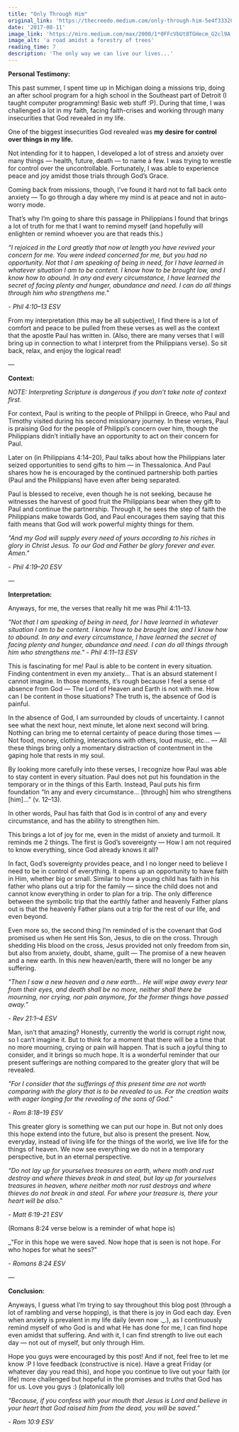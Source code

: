 ```yaml
---
title: "Only Through Him"
original_link: 'https://thecreedo.medium.com/only-through-him-5e4f333203f1'
date: '2017-08-11'
image_link: 'https://miro.medium.com/max/2000/1*0FFcVbUt8TGHecm_G2cl9A.jpeg'
image_alt: 'a road amidst a forestry of trees'
reading_time: 7
description: 'The only way we can live our lives...'
---
```

**Personal Testimony:**

This past summer, I spent time up in Michigan doing a missions trip, doing an after school program for a high school in the Southeast part of Detroit (I taught computer programming! Basic web stuff :P). During that time, I was challenged a lot in my faith, facing faith-crises and working through many insecurities that God revealed in my life.

One of the biggest insecurities God revealed was **my desire for control over things in my life.**

Not intending for it to happen, I developed a lot of stress and anxiety over many things — health, future, death — to name a few. I was trying to wrestle for control over the uncontrollable. Fortunately, I was able to experience peace and joy amidst those trials through God’s Grace.

Coming back from missions, though, I’ve found it hard not to fall back onto anxiety — To go through a day where my mind is at peace and not in auto-worry mode.

That’s why I’m going to share this passage in Philippians I found that brings a lot of truth for me that I want to remind myself (and hopefully will enlighten or remind whoever you are that reads this.)

_“I rejoiced in the Lord greatly that now at length you have revived your concern for me. You were indeed concerned for me, but you had no opportunity. Not that I am speaking of being in need, for I have learned in whatever situation I am to be content. I know how to be brought low, and I know how to abound. In any and every circumstance, I have learned the secret of facing plenty and hunger, abundance and need. I can do all things through him who strengthens me."_

_- Phil 4:10–13 ESV_

From my interpretation (this may be all subjective), I find there is a lot of comfort and peace to be pulled from these verses as well as the context that the apostle Paul has written in. (Also, there are many verses that I will bring up in connection to what I interpret from the Philippians verse). So sit back, relax, and enjoy the logical read!

—

**Context:**

_NOTE: Interpreting Scripture is dangerous if you don’t take note of context first._

For context, Paul is writing to the people of Philippi in Greece, who Paul and Timothy visited during his second missionary journey. In these verses, Paul is praising God for the people of Philippi’s concern over him, though the Philippians didn’t initially have an opportunity to act on their concern for Paul.

Later on (in Philippians 4:14–20), Paul talks about how the Philippians later seized opportunities to send gifts to him — in Thessalonica. And Paul shares how he is encouraged by the continued partnership both parties (Paul and the Philippians) have even after being separated.

Paul is blessed to receive, even though he is not seeking, because he witnesses the harvest of good fruit the Philippians bear when they gift to Paul and continue the partnership. Through it, he sees the step of faith the Philippians make towards God, and Paul encourages them saying that this faith means that God will work powerful mighty things for them.

_"And my God will supply every need of yours according to his riches in glory in Christ Jesus. To our God and Father be glory forever and ever. Amen."_

_- Phil 4:19–20 ESV_

—

**Interpretation:**

Anyways, for me, the verses that really hit me was Phil 4:11–13.

_"Not that I am speaking of being in need, for I have learned in whatever situation I am to be content. I know how to be brought low, and I know how to abound. In any and every circumstance, I have learned the secret of facing plenty and hunger, abundance and need. I can do all things through him who strengthens me."_
_- Phil 4:11–13 ESV_

This is fascinating for me! Paul is able to be content in every situation. Finding contentment in even my anxiety... That is an absurd statement I cannot imagine. In those moments, it’s rough because I feel a sense of absence from God — The Lord of Heaven and Earth is not with me. How can I be content in those situations? The truth is, the absence of God is painful.

In the absence of God, I am surrounded by clouds of uncertainty. I cannot see what the next hour, next minute, let alone next second will bring. Nothing can bring me to eternal certainty of peace during those times — Not food, money, clothing, interactions with others, loud music, etc... — All these things bring only a momentary distraction of contentment in the gaping hole that rests in my soul.

By looking more carefully into these verses, I recognize how Paul was able to stay content in every situation. Paul does not put his foundation in the temporary or in the things of this Earth. Instead, Paul puts his firm foundation “In any and every circumstance... [through] him who strengthens [him]...” (v. 12–13).

In other words, Paul has faith that God is in control of any and every circumstance, and has the ability to strengthen him.

This brings a lot of joy for me, even in the midst of anxiety and turmoil. It reminds me 2 things. The first is God’s sovereignty — How I am not required to know everything, since God already knows it all?

In fact, God’s sovereignty provides peace, and I no longer need to believe I need to be in control of everything. It opens up an opportunity to have faith in Him, whether big or small. Similar to how a young child has faith in his father who plans out a trip for the family — since the child does not and cannot know everything in order to plan for a trip. The only difference between the symbolic trip that the earthly father and heavenly Father plans out is that the heavenly Father plans out a trip for the rest of our life, and even beyond.

Even more so, the second thing I’m reminded of is the covenant that God promised us when He sent His Son, Jesus, to die on the cross. Through shedding His blood on the cross, Jesus provided not only freedom from sin, but also from anxiety, doubt, shame, guilt — The promise of a new heaven and a new earth. In this new heaven/earth, there will no longer be any suffering.

_"Then I saw a new heaven and a new earth... He will wipe away every tear from their eyes, and death shall be no more, neither shall there be mourning, nor crying, nor pain anymore, for the former things have passed away.”_

_- Rev 21:1–4 ESV_

Man, isn’t that amazing? Honestly, currently the world is corrupt right now, so I can’t imagine it. But to think for a moment that there will be a time that no more mourning, crying or pain will happen. That is such a joyful thing to consider, and it brings so much hope. It is a wonderful reminder that our present sufferings are nothing compared to the greater glory that will be revealed.

_"For I consider that the sufferings of this present time are not worth comparing with the glory that is to be revealed to us. For the creation waits with eager longing for the revealing of the sons of God."_

_- Rom 8:18–19 ESV_

This greater glory is something we can put our hope in. But not only does this hope extend into the future, but also is present the present. Now, everyday, instead of living life for the things of the world, we live life for the things of heaven. We now see everything we do not in a temporary perspective, but in an eternal perspective.

_“Do not lay up for yourselves treasures on earth, where moth and rust destroy and where thieves break in and steal, but lay up for yourselves treasures in heaven, where neither moth nor rust destroys and where thieves do not break in and steal. For where your treasure is, there your heart will be also."_

_- Matt 6:19-21 ESV_

(Romans 8:24 verse below is a reminder of what hope is)

_"For in this hope we were saved. Now hope that is seen is not hope. For who hopes for what he sees?"

_- Romans 8:24 ESV_

—

**Conclusion:**

Anyways, I guess what I’m trying to say throughout this blog post (through a lot of rambling and verse hopping), is that there is joy in God each day. Even when anxiety is prevalent in my life daily (even now ._.), as I continuously remind myself of who God is and what He has done for me, I can find hope even amidst that suffering. And with it, I can find strength to live out each day — not out of myself, but only through Him.

Hope you guys were encouraged by this post! And if not, feel free to let me know :P I love feedback (constructive is nice). Have a great Friday (or whatever day you read this), and hope you continue to live out your faith (or life) more challenged but hopeful in the promises and truths that God has for us. Love you guys :) (platonically lol)

_“Because, if you confess with your mouth that Jesus is Lord and believe in your heart that God raised him from the dead, you will be saved.”_

_- Rom 10:9 ESV_